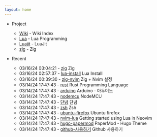 ```yaml
---
layout: home
---
```


* Project
	- [Wiki](/wiki/index) - Wiki Index
	- [Lua](/wiki/lua) - Lua Programming
	- [Luajit](/wiki/luajit) - LuaJit
	- [zig](/wiki/zig) - Zig

* Recent
	- 03/16/24 03:04:21 - [zig](wiki/zig.md) Zig
	- 03/16/24 02:57:37 - [lua-install](wiki/lua-install.md) Lua Install
	- 03/16/24 00:39:30 - [zig-nvim](wiki/zig-nvim.md) Zig + Nvim 설정
	- 03/14/24 17:47:43 - [rust](wiki/rust.md) Rust Programming Language
	- 03/14/24 17:47:43 - [arduino](wiki/arduino.md) Arduino - 아두이노
	- 03/14/24 17:47:43 - [nodemcu](wiki/nodemcu.md) NodeMCU
	- 03/14/24 17:47:43 - [단념](wiki/단념.md) 단념
	- 03/14/24 17:47:43 - [zsh](wiki/zsh.md) Zsh
	- 03/14/24 17:47:43 - [ubuntu-firefox](wiki/ubuntu-firefox.md) Ubuntu firefox
	- 03/14/24 17:47:43 - [nvim-lua](wiki/nvim-lua.md) Getting started using Lua in Neovim
	- 03/14/24 17:47:43 - [hugo-papermod](wiki/hugo-papermod.md) PaperMod - Hugo Theme
	- 03/14/24 17:47:43 - [github-사용하기](wiki/github-사용하기.md) Github 사용하기
